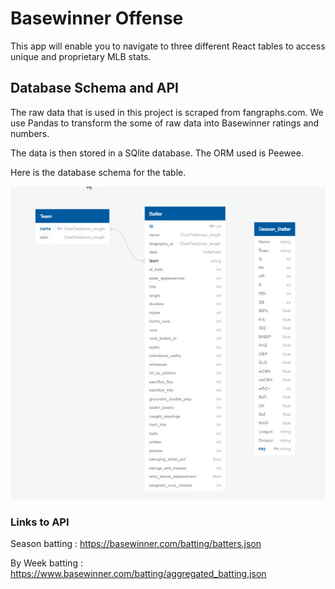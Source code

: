 # Basewinner Offense

This app will enable you to navigate to three different React tables to access unique and proprietary MLB stats.

## Database Schema and API

The raw data that is used in this project is scraped from fangraphs.com. We use Pandas to transform the some of raw data into Basewinner ratings and numbers.

The data is then stored in a SQlite database. The ORM used is Peewee.

Here is the database schema for the table.

![](src/pictures/basewinner-offense-schema.jpg)

### Links to API

Season batting : https://basewinner.com/batting/batters.json

By Week batting : https://www.basewinner.com/batting/aggregated_batting.json
